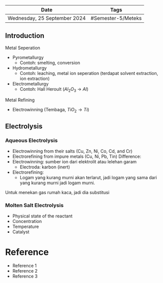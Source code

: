 | Date                         | Tags               |
| ---------------------------- | ------------------ |
| Wednesday, 25 September 2024 | #Semester-5/Meteks |

## Introduction
Metal Seperation
- Pyrometallurgy
	- Contoh: smelting, conversion
- Hydrometallurgy
	- Contoh: leaching, metal ion seperation (terdapat solvent extraction, ion extraction)
- Electrometallurgy
	- Contoh: Hall Heroult ($Al_2O_3$ $\rightarrow$ $Al$)

Metal Refining
- Electrowinning (Tembaga, $TiO_2 \rightarrow Ti$)

## Electrolysis
### Aqueous Electrolysis
- Electrowinning from their salts (Cu, Zn, Ni, Co, Cd, and Cr)
- Electrorefining from impure metals (Cu, Ni, Pb, Tin)
Difference:
- Electrowinning: sumber ion dari elektrolit atau lelehan garam
	- Electroda: karbon (inert)
- Electrorefining: 
	- Logam yang kurang murni akan terlarut, jadi logam yang sama dari yang kurang murni jadi logam murni.

Untuk menekan gas rumah kaca, jadi dia substitusi
### Molten Salt Electrolysis


- Physical state of the reactant
- Concentration
- Temperature
- Catalyst

# Reference
- Reference 1
- Reference 2
- Reference 3

